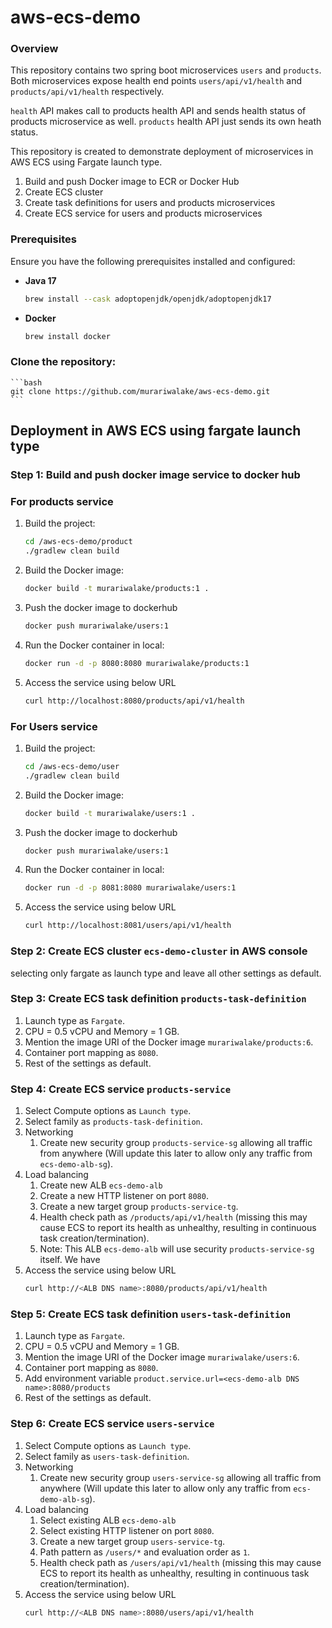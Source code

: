 # aws-ecs-demo

### Overview
This repository contains two spring boot microservices `users` and `products`. 
Both microservices expose health end points `users/api/v1/health` and `products/api/v1/health` respectively.

`health` API makes call to products health API and sends health status of products microservice as well.
`products` health API just sends its own heath status.

This repository is created to demonstrate deployment of microservices in AWS ECS using Fargate launch type.
1. Build and push Docker image to ECR or Docker Hub
2. Create ECS cluster
3. Create task definitions for users and products microservices
4. Create ECS service for users and products microservices

### Prerequisites
Ensure you have the following prerequisites installed and configured:

- **Java 17**
  ```bash
  brew install --cask adoptopenjdk/openjdk/adoptopenjdk17
  ```

- **Docker**
  ```bash
  brew install docker
  ```

### Clone the repository:
    ```bash
    git clone https://github.com/murariwalake/aws-ecs-demo.git
    ```
   

## Deployment in AWS ECS using fargate launch type
### Step 1: Build and push docker image service to docker hub
### For products service
1. Build the project:
    ```bash
    cd /aws-ecs-demo/product
    ./gradlew clean build
    ```

2. Build the Docker image:
    ```bash
    docker build -t murariwalake/products:1 .
    ```
3. Push the docker image to dockerhub
    ```bash
    docker push murariwalake/users:1
    ```

3. Run the Docker container in local:
    ```bash
    docker run -d -p 8080:8080 murariwalake/products:1
    ```
4. Access the service using below URL
    ```bash
    curl http://localhost:8080/products/api/v1/health
    ```

### For Users service
1. Build the project:
    ```bash
    cd /aws-ecs-demo/user
    ./gradlew clean build
    ```

2. Build the Docker image:
    ```bash
    docker build -t murariwalake/users:1 .
    ```
3. Push the docker image to dockerhub
    ```bash
    docker push murariwalake/users:1
    ```

3. Run the Docker container in local:
    ```bash
    docker run -d -p 8081:8080 murariwalake/users:1
    ```
4. Access the service using below URL
    ```bash
    curl http://localhost:8081/users/api/v1/health
    ```


### Step 2: Create ECS cluster `ecs-demo-cluster` in AWS console
selecting only fargate as launch type and leave all other settings as default.

### Step 3: Create ECS task definition `products-task-definition`
1. Launch type as `Fargate`.
2. CPU = 0.5 vCPU and Memory = 1 GB.
3. Mention the image URI of the Docker image `murariwalake/products:6`.
4. Container port mapping as `8080`.
5. Rest of the settings as default.

### Step 4: Create ECS service `products-service`
1. Select Compute options as `Launch type`.
2. Select family as `products-task-definition`.
3. Networking
   1. Create new security group `products-service-sg` allowing all traffic from anywhere (Will update this later to allow only any traffic from `ecs-demo-alb-sg`).
4. Load balancing
   1. Create new ALB `ecs-demo-alb`
   2. Create a new HTTP listener on port `8080`.
   3. Create a new target group `products-service-tg`.
   4. Health check path as `/products/api/v1/health` (missing this may cause ECS to report its health as unhealthy, resulting in continuous task creation/termination).
   5. Note: This ALB `ecs-demo-alb` will use security `products-service-sg` itself. We have 
5. Access the service using below URL
    ```bash
    curl http://<ALB DNS name>:8080/products/api/v1/health
    ```

### Step 5: Create ECS task definition `users-task-definition`
1. Launch type as `Fargate`.
2. CPU = 0.5 vCPU and Memory = 1 GB.
3. Mention the image URI of the Docker image `murariwalake/users:6`.
4. Container port mapping as `8080`.
5. Add environment variable `product.service.url=<ecs-demo-alb DNS name>:8080/products`
6. Rest of the settings as default.

### Step 6: Create ECS service `users-service`
1. Select Compute options as `Launch type`.
2. Select family as `users-task-definition`.
3. Networking
   1. Create new security group `users-service-sg` allowing all traffic from anywhere (Will update this later to allow only any traffic from `ecs-demo-alb-sg`).
4. Load balancing
   1. Select existing ALB `ecs-demo-alb`
   2. Select existing HTTP listener on port `8080`.
   3. Create a new target group `users-service-tg`.
   4. Path pattern as `/users/*` and evaluation order as `1`.
   5. Health check path as `/users/api/v1/health` (missing this may cause ECS to report its health as unhealthy, resulting in continuous task creation/termination).
5. Access the service using below URL
    ```bash
    curl http://<ALB DNS name>:8080/users/api/v1/health
    ```
